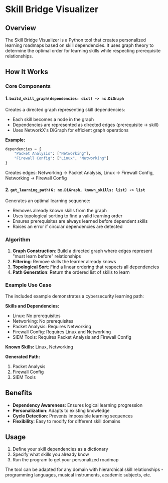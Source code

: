 # Skill Bridge Visualizer

## Overview

The Skill Bridge Visualizer is a Python tool that creates personalized learning roadmaps based on skill dependencies. It uses graph theory to determine the optimal order for learning skills while respecting prerequisite relationships.

## How It Works

### Core Components

#### 1. `build_skill_graph(dependencies: dict) -> nx.DiGraph`

Creates a directed graph representing skill dependencies:
- Each skill becomes a node in the graph
- Dependencies are represented as directed edges (prerequisite → skill)
- Uses NetworkX's DiGraph for efficient graph operations

**Example:**
```python
dependencies = {
    "Packet Analysis": ["Networking"],
    "Firewall Config": ["Linux", "Networking"]
}
```
Creates edges: Networking → Packet Analysis, Linux → Firewall Config, Networking → Firewall Config

#### 2. `get_learning_path(G: nx.DiGraph, known_skills: list) -> list`

Generates an optimal learning sequence:
- Removes already known skills from the graph
- Uses topological sorting to find a valid learning order
- Ensures prerequisites are always learned before dependent skills
- Raises an error if circular dependencies are detected

### Algorithm

1. **Graph Construction**: Build a directed graph where edges represent "must learn before" relationships
2. **Filtering**: Remove skills the learner already knows
3. **Topological Sort**: Find a linear ordering that respects all dependencies
4. **Path Generation**: Return the ordered list of skills to learn

### Example Use Case

The included example demonstrates a cybersecurity learning path:

**Skills and Dependencies:**
- Linux: No prerequisites
- Networking: No prerequisites  
- Packet Analysis: Requires Networking
- Firewall Config: Requires Linux and Networking
- SIEM Tools: Requires Packet Analysis and Firewall Config

**Known Skills:** Linux, Networking

**Generated Path:**
1. Packet Analysis
2. Firewall Config  
3. SIEM Tools

## Benefits

- **Dependency Awareness**: Ensures logical learning progression
- **Personalization**: Adapts to existing knowledge
- **Cycle Detection**: Prevents impossible learning sequences
- **Flexibility**: Easy to modify for different skill domains

## Usage

1. Define your skill dependencies as a dictionary
2. Specify what skills you already know
3. Run the program to get your personalized roadmap

The tool can be adapted for any domain with hierarchical skill relationships - programming languages, musical instruments, academic subjects, etc.